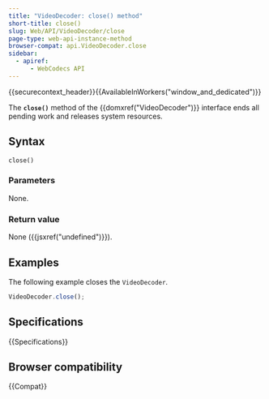 ```yaml
---
title: "VideoDecoder: close() method"
short-title: close()
slug: Web/API/VideoDecoder/close
page-type: web-api-instance-method
browser-compat: api.VideoDecoder.close
sidebar:
  - apiref:
      - WebCodecs API
---
```


{{securecontext_header}}{{AvailableInWorkers("window_and_dedicated")}}

The **`close()`** method of the {{domxref("VideoDecoder")}} interface ends all pending work and releases system resources.

## Syntax

```js-nolint
close()
```

### Parameters

None.

### Return value

None ({{jsxref("undefined")}}).

## Examples

The following example closes the `VideoDecoder`.

```js
VideoDecoder.close();
```

## Specifications

{{Specifications}}

## Browser compatibility

{{Compat}}
